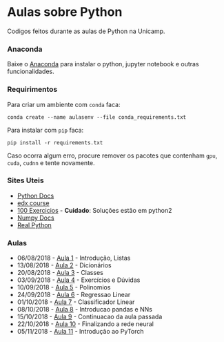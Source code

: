 # Aulas sobre Python

Codigos feitos durante as aulas de Python na Unicamp.

### Anaconda

Baixe o [Anaconda](https://www.anaconda.com/download/) para instalar o python, jupyter notebook e outras funcionalidades. 

### Requirimentos

Para criar um ambiente com `conda` faca:
```
conda create --name aulasenv --file conda_requirements.txt
```

Para instalar com `pip` faca:
```
pip install -r requirements.txt
```

Caso ocorra algum erro, procure remover os pacotes que contenham `gpu`, `cuda`, `cudnn` e tente novamente.

### Sites Uteis

* [Python Docs](https://docs.python.org/3/)
* [edx course](https://courses.edx.org/courses/course-v1:UTAx+CSE1309x+2016T1/course/)
* [100 Exercicios](https://github.com/zhiwehu/Python-programming-exercises/blob/master/100%2B%20Python%20challenging%20programming%20exercises.txt) - **Cuidado**: Soluções estão em python2
* [Numpy Docs](https://docs.scipy.org/doc/numpy-1.14.0/index.html)
* [Real Python](https://realpython.com/)

### Aulas

* 06/08/2018 - [Aula 1](https://github.com/israelcamp/AulasPython/tree/master/Aula1) - Introdução, Listas
* 13/08/2018 - [Aula 2](https://github.com/israelcamp/AulasPython/tree/master/Aula2) - Dicionários
* 20/08/2018 - [Aula 3](https://github.com/israelcamp/AulasPython/tree/master/Aula3) - Classes
* 03/09/2018 - [Aula 4](https://github.com/israelcamp/AulasPython/tree/master/Aula4) - Exercícios e Dúvidas
* 10/09/2018 - [Aula 5](https://github.com/israelcamp/AulasPython/tree/master/Aula5) - Polinomios
* 24/09/2018 - [Aula 6](https://github.com/israelcamp/AulasPython/tree/master/Aula6) - Regressao Linear
* 01/10/2018 - [Aula 7](https://github.com/israelcamp/AulasPython/tree/master/Aula7) - Classificador Linear
* 08/10/2018 - [Aula 8](https://github.com/israelcamp/AulasPython/tree/master/Aula8) - Introducao pandas e NNs
* 15/10/2018 - [Aula 9](https://github.com/israelcamp/AulasPython/tree/master/Aula9) - Continuacao da aula passada
* 22/10/2018 - [Aula 10](https://github.com/israelcamp/AulasPython/tree/master/Aula10) - Finalizando a rede neural
* 05/11/2018 - [Aula 11](https://github.com/israelcamp/AulasPython/tree/master/Aula11) - Introdução ao PyTorch
